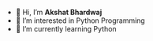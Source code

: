 - 👋 Hi, I’m **Akshat Bhardwaj**
- 👀 I’m interested in Python Programming
- 🌱 I’m currently learning Python


<!---
Akshatbhardwaj300/Akshatbhardwaj300 is a ✨ special ✨ repository because its `README.md` (this file) appears on your GitHub profile.
You can click the Preview link to take a look at your changes.
--->
